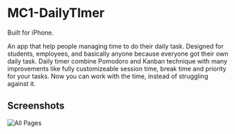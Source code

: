 # MC1-DailyTImer

Built for iPhone.

An app that help people managing time to do their daily task.
Designed for students, employees, and basically anyone because everyone got their own daily task. 
Daily timer combine Pomodoro and Kanban technique with many improvements like fully customizeable session time, break time and priority for your tasks.
Now you can work with the time, instead of struggling against it.

## Screenshots

![All Pages](https://i.ibb.co/sqVwRCZ/MC1-presentation-keynote-template-2-001.png)

